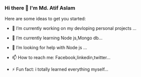 ### Hi there 👋 I'm Md. Atif Aslam




Here are some ideas to get you started:

- 🔭 I’m currently working on my devloping personal projects ...
- 🌱 I’m currently learning Node js,Mongo db...
- 🤔 I’m looking for help with Node js ...

- 📫 How to reach me: Facebook,linkedin,twitter...

- ⚡ Fun fact: i totally learned everything myself...


